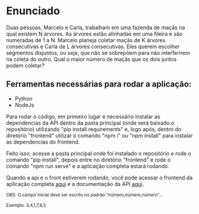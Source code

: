 <h1>Enunciado</h1>
<p>Duas pessoas, Marcelo e Carla, trabalham em uma fazenda de maçãs na qual existem N árvores. As
árvores estão alinhadas em uma fileira e são numeradas de 1 a N. Marcelo planeja coletar maçãs de
K árvores consecutivas e Carla de L árvores consecutivas. Eles querem escolher segmentos
disjuntos, ou seja, que não se sobrepõem para não interferirem na coleta do outro. Qual o maior
número de maçãs que os dois juntos podem coletar?</p>

<h2>Ferramentas necessárias para rodar a aplicação:</h2>
<ul class="lista">
<li>Python</li>
<li>NodeJs</li>
</ul>

<p>Para rodar o código, em primeiro lugar é necessário instalar as dependencias da API dentro da pasta principal (onde será baixado o repositório) utilizando "pip install requirements" e, logo após, dentro do diretório "frontend" utilizar o comando "npm i" ou "npm install" para instalar as dependencias do frontend.</p>

<p>Feito isso, acesse a pasta principal onde foi instalado o repositório e rode o comando "pip install", depois entre no diretório "frontend" e rode o comando "npm run serve" e a aplicação completa estará rodando.</p>

<p>Quando a api e o front estiverem rodando, você pode acessar o frontend da aplicação completa <a href="http://localhost:8080" target="_blank">aqui</a> e a documentação da API <a href="http://localhost:5000/docs" target="_blank">aqui</a>.</p>

<small><p>OBS: O campo inicial deve ser escrito no padrão "número,número,número"...</p>
  <p>Exemplo: 3,4,1,7,8,5</p>
</small>
